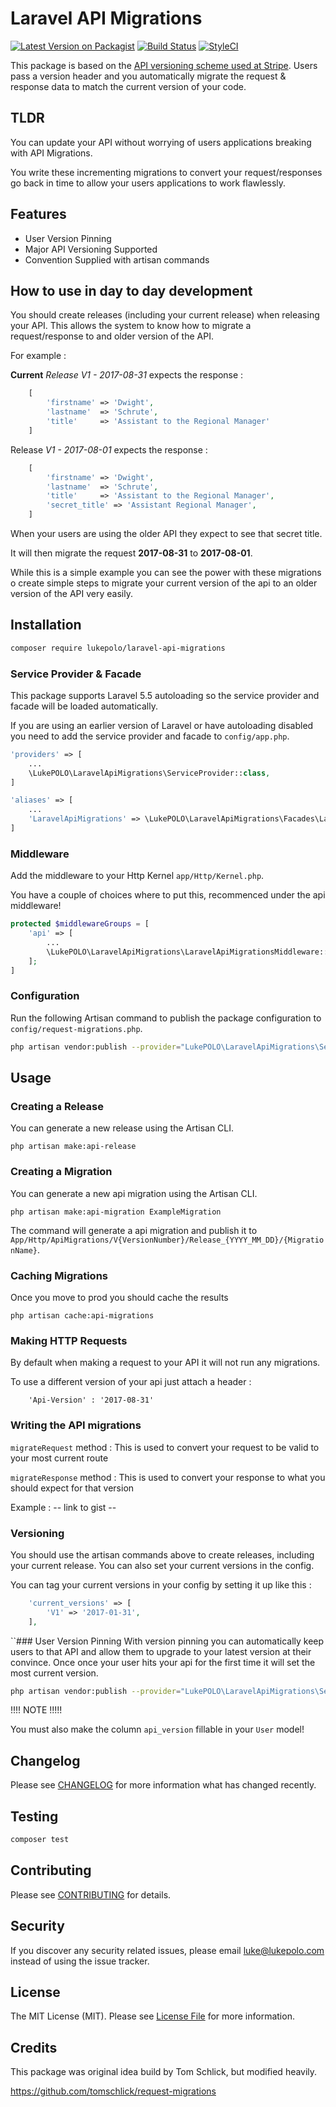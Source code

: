 # Laravel API Migrations
[![Latest Version on Packagist](https://img.shields.io/packagist/v/lukepolo/laravel-api-migrations.svg?style=flat-square)](https://packagist.org/packages/lukepolo/laravel-api-migrations)
[![Build Status](https://img.shields.io/travis/lukepolo/laravel-api-migrations/master.svg?style=flat-square)](https://travis-ci.org/lukepolo/laravel-api-migrations)
[![StyleCI](https://styleci.io/repos/102003593/shield)](https://styleci.io/repos/102003593)

This package is based on the [API versioning scheme used at Stripe](https://stripe.com/blog/api-versioning). Users pass a version header and you automatically migrate the request & response data to match the current version of your code.

## TLDR 
You can update your API without worrying of users applications breaking with API Migrations. 

You write these incrementing migrations to convert your request/responses go back in time to allow your users applications to work flawlessly.

## Features
* User Version Pinning
* Major API Versioning Supported
* Convention Supplied with artisan commands

## How to use in day to day development 
You should create releases (including your current release) when releasing your API.
This allows the system to know how to migrate a request/response to and older version of the API.

For example :

**Current** *Release V1 - 2017-08-31* expects the response :

```php
    [
        'firstname' => 'Dwight',
        'lastname'  => 'Schrute',
        'title'     => 'Assistant to the Regional Manager'
    ]
```

Release *V1 - 2017-08-01* expects the response :

```php
    [
        'firstname' => 'Dwight',
        'lastname'  => 'Schrute',
        'title'     => 'Assistant to the Regional Manager',
        'secret_title' => 'Assistant Regional Manager',
    ]
```

When your users are using the older API they expect to see that secret title.

It will then migrate the request **2017-08-31** to **2017-08-01**.

While this is a simple example you can see the power with these migrations o create simple steps to migrate your current version of the api
to an older version of the API very easily.

## Installation

```bash
composer require lukepolo/laravel-api-migrations
```

### Service Provider & Facade

This package supports Laravel 5.5 autoloading so the service provider and facade will be loaded automatically. 

If you are using an earlier version of Laravel or have autoloading disabled you need to add the service provider and facade to `config/app.php`.

```php
'providers' => [
    ...
    \LukePOLO\LaravelApiMigrations\ServiceProvider::class,
]
```

```php
'aliases' => [
    ...
    'LaravelApiMigrations' => \LukePOLO\LaravelApiMigrations\Facades\LaravelApiMigrations::class,
]
```

### Middleware

Add the middleware to your Http Kernel `app/Http/Kernel.php`.

You have a couple of choices where to put this, recommenced under the api middleware!

```php
protected $middlewareGroups = [
    'api' => [
        ...
        \LukePOLO\LaravelApiMigrations\LaravelApiMigrationsMiddleware::class,
    ];
]
```

### Configuration

Run the following Artisan command to publish the package configuration to `config/request-migrations.php`.

```bash
php artisan vendor:publish --provider="LukePOLO\LaravelApiMigrations\ServiceProvider" --tag=config
```

## Usage

### Creating a Release

You can generate a new release using the Artisan CLI.

```shell
php artisan make:api-release
```

### Creating a Migration

You can generate a new api migration using the Artisan CLI.

```shell
php artisan make:api-migration ExampleMigration
```

The command will generate a api migration and publish it to `App/Http/ApiMigrations/V{VersionNumber}/Release_{YYYY_MM_DD}/{MigrationName}`.

### Caching Migrations

Once you move to prod you should cache the results

```shell
php artisan cache:api-migrations
```

### Making HTTP Requests
By default when making a request to your API it will not run any migrations.

To use a different version of your api just attach a header :

```
    'Api-Version' : '2017-08-31'  
```

### Writing the API migrations

`migrateRequest` method : This is used to convert your request to be valid to your most current route

`migrateResponse` method : This is used to convert your response to what you should expect for that version

Example : -- link to gist --

### Versioning
 
You should use the artisan commands above to create releases, including your current release. You can also set your current versions in the config. 

You can tag your current versions in your config by setting it up like this : 
```php
    'current_versions' => [
        'V1' => '2017-01-31',
    ],
```

``### User Version Pinning
With version pinning you can automatically keep users to that API and allow them to upgrade to your latest version at their
convince. Once once your user hits your api for the first time it will set the most current version.

```bash
php artisan vendor:publish --provider="LukePOLO\LaravelApiMigrations\ServiceProvider" --tag=migrations
```

!!!! NOTE !!!!!

You must also make the column `api_version` fillable in your `User` model!

## Changelog

Please see [CHANGELOG](CHANGELOG.md) for more information what has changed recently.

## Testing

```bash
composer test
```

## Contributing

Please see [CONTRIBUTING](CONTRIBUTING.md) for details.

## Security

If you discover any security related issues, please email luke@lukepolo.com instead of using the issue tracker.

## License

The MIT License (MIT). Please see [License File](LICENSE.md) for more information.


## Credits 
This package was original idea build by Tom Schlick, but modified heavily.
 
https://github.com/tomschlick/request-migrations
